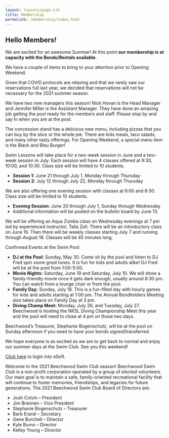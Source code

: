 ```yaml
---
layout: layouts/page.njk
title: Membership
permalink: /membership/index.html
---
```

## Hello Members!

We are excited for an awesome Summer! At this point **our membership is at capacity with the Bonds/Rentals available**.

We have a couple of items to bring to your attention prior to Opening Weekend.

Given that COVID protocols are relaxing and that we rarely saw our reservations full last year, we decided that reservations will not be necessary for the 2021 summer season.

We have two new managers this season!  Nick Hovan is the Head Manager and Jennifer Miller is the Assistant Manager. They have done an amazing job getting the pool ready for the members and staff.  Please stop by and say hi when you are at the pool.

The concession stand has a delicious new menu, including pizzas that you can buy by the slice or the whole pie.  There are kids meals, taco salads, and many other tasty offerings.  For Opening Weekend, a special menu item is the Black and Bleu Burger! 

Swim Lessons will take place for a two-week session in June and a two-week session in July.  Each session will have 4 classes offered at 9:30, 10:00, and 10:30.  Class size will be limited to 10 students. 

* **Session 1:** June 21 through July 1, Monday through Thursday
* **Session 2:** July 12 through July 22, Monday through Thursday

We are also offering one evening session with classes at 6:00 and 6:30.  Class size will be limited to 10 students. 

* **Evening Session:** June 20 through July 1, Sunday through Wednesday
* Additional information will be posted on the bulletin board by June 13.

We will be offering an Aqua Zumba class on Wednesday evenings at 7 pm led by experienced instructor, Talia Zoll.  There will be an introductory class on June 16.  Then there will be weekly classes starting July 7 and running through August 18.  Classes will be 45 minutes long.

Confirmed Events at the Swim Pool:

* **DJ at the Pool:** Sunday, May 30.  Come sit by the pool and listen to DJ Fred spin some great tunes.  It is fun for kids and adults alike!  DJ Fred will be at the pool from 1:00-5:00.
* **Movie Nights:** Saturday, June 19 and Saturday, July 10.  We will show a family-friendly movie once it gets dark enough, usually around 8:30 pm.  You can watch from a lounge chair or from the pool.
* **Family Day:** Sunday, July 18.  This is a fun-filled day with hourly games for kids and adults starting at 1:00 pm.  The Annual Bondholders Meeting also takes place on Family Day at 3 pm.
* **Diving Champ Meet:** Monday, July 26, and Tuesday, July 27.  Beechwood is hosting the NKSL Diving Championship Meet this year and the pool will need to close at 4 pm on those two days.

Beechwood’s Treasurer, Stephanie Bogenschutz, will be at the pool on Sunday afternoon if you need to have your bonds signed/transferred.

We hope everyone is as excited as we are to get back to normal and enjoy our summer days at the Swim Club.  See you this weekend!

[Click here](https://www.esoftplanner.com/v3/planner/login.php?access=0dG81LSVxNmo65bGwm5zuJqFpA==) to login into eSoft.

Welcome to the 2021 Beechwood Swim Club season!  Beechwood Swim Club is a non-profit corporation operated by a group of elected volunteers.  Our main goal is to maintain a safe, family-oriented recreational facility that will continue to foster memories, friendships, and legacies for future generations.  The 2021 Beechwood Swim Club Board of Directors are:

* Josh Colvin – President
* Jim Brannen – Vice President
* Stephanie Bogenschutz – Treasurer
* Barb Erardi – Secretary
* Gene Burchell – Director
* Kyle Burns – Director
* Kelley Young – Director
